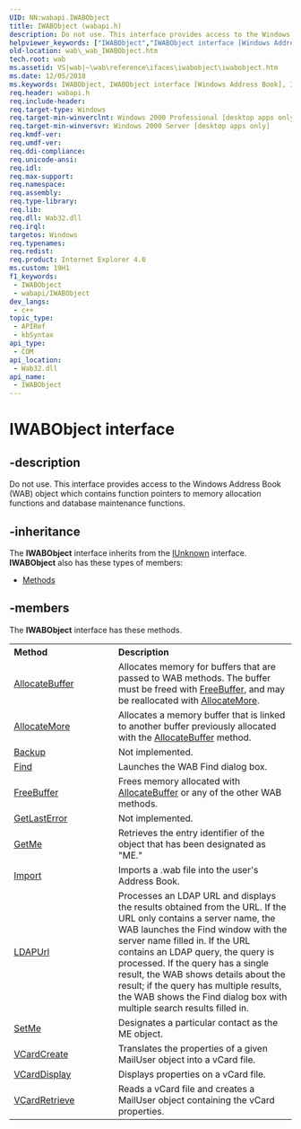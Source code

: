 ```yaml
---
UID: NN:wabapi.IWABObject
title: IWABObject (wabapi.h)
description: Do not use. This interface provides access to the Windows Address Book (WAB) object which contains function pointers to memory allocation functions and database maintenance functions.
helpviewer_keywords: ["IWABObject","IWABObject interface [Windows Address Book]","IWABObject interface [Windows Address Book]","described","_wab_IWABObject","wab._wab_IWABObject","wabapi/IWABObject"]
old-location: wab\_wab_IWABObject.htm
tech.root: wab
ms.assetid: VS|wab|~\wab\reference\ifaces\iwabobject\iwabobject.htm
ms.date: 12/05/2018
ms.keywords: IWABObject, IWABObject interface [Windows Address Book], IWABObject interface [Windows Address Book],described, _wab_IWABObject, wab._wab_IWABObject, wabapi/IWABObject
req.header: wabapi.h
req.include-header: 
req.target-type: Windows
req.target-min-winverclnt: Windows 2000 Professional [desktop apps only]
req.target-min-winversvr: Windows 2000 Server [desktop apps only]
req.kmdf-ver: 
req.umdf-ver: 
req.ddi-compliance: 
req.unicode-ansi: 
req.idl: 
req.max-support: 
req.namespace: 
req.assembly: 
req.type-library: 
req.lib: 
req.dll: Wab32.dll
req.irql: 
targetos: Windows
req.typenames: 
req.redist: 
req.product: Internet Explorer 4.0
ms.custom: 19H1
f1_keywords:
 - IWABObject
 - wabapi/IWABObject
dev_langs:
 - c++
topic_type:
 - APIRef
 - kbSyntax
api_type:
 - COM
api_location:
 - Wab32.dll
api_name:
 - IWABObject
---
```


# IWABObject interface


## -description

Do not use. This interface provides access to the  Windows Address Book (WAB) object which contains function pointers to memory allocation functions and database maintenance functions.

## -inheritance

The <b xmlns:loc="http://microsoft.com/wdcml/l10n">IWABObject</b> interface inherits from the <a href="/windows/desktop/api/unknwn/nn-unknwn-iunknown">IUnknown</a> interface. <b>IWABObject</b> also has these types of members:
<ul>
<li><a href="https://docs.microsoft.com/">Methods</a></li>
</ul>

## -members

The <b>IWABObject</b> interface has these methods.
<table class="members" id="memberListMethods">
<tr>
<th align="left" width="37%">Method</th>
<th align="left" width="63%">Description</th>
</tr>
<tr data="declared;">
<td align="left" width="37%">
<a href="/windows/desktop/api/wabapi/nf-wabapi-iwabobject-allocatebuffer">AllocateBuffer</a>
</td>
<td align="left" width="63%">
Allocates memory for buffers that are passed to 
		WAB methods.  The buffer must be freed with 
		<a href="/windows/desktop/api/wabapi/nf-wabapi-iwabobject-freebuffer">FreeBuffer</a>, and may be reallocated with 
		<a href="/windows/desktop/api/wabapi/nf-wabapi-iwabobject-allocatemore">AllocateMore</a>.

</td>
</tr>
<tr data="declared;">
<td align="left" width="37%">
<a href="/windows/desktop/api/wabapi/nf-wabapi-iwabobject-allocatemore">AllocateMore</a>
</td>
<td align="left" width="63%">
Allocates a memory buffer that is linked to another buffer 
		previously allocated with the 
		<a href="/windows/desktop/api/wabapi/nf-wabapi-iwabobject-allocatebuffer">AllocateBuffer</a> method.

</td>
</tr>
<tr data="declared;">
<td align="left" width="37%">
<a href="/previous-versions/ms629461(v=vs.85)">Backup</a>
</td>
<td align="left" width="63%">
Not implemented.

</td>
</tr>
<tr data="declared;">
<td align="left" width="37%">
<a href="/windows/desktop/api/wabapi/nf-wabapi-iwabobject-find">Find</a>
</td>
<td align="left" width="63%">
Launches the WAB Find dialog box.

</td>
</tr>
<tr data="declared;">
<td align="left" width="37%">
<a href="/windows/desktop/api/wabapi/nf-wabapi-iwabobject-freebuffer">FreeBuffer</a>
</td>
<td align="left" width="63%">
Frees memory allocated with 
		<a href="/windows/desktop/api/wabapi/nf-wabapi-iwabobject-allocatebuffer">AllocateBuffer</a> or any of the other 
		WAB methods.

</td>
</tr>
<tr data="declared;">
<td align="left" width="37%">
<a href="/previous-versions/ms629464(v=vs.85)">GetLastError</a>
</td>
<td align="left" width="63%">
Not implemented.

</td>
</tr>
<tr data="declared;">
<td align="left" width="37%">
<a href="/windows/desktop/api/wabapi/nf-wabapi-iwabobject-getme">GetMe</a>
</td>
<td align="left" width="63%">
Retrieves the entry identifier of the object that has been designated 
		as "ME."

</td>
</tr>
<tr data="declared;">
<td align="left" width="37%">
<a href="/windows/desktop/api/wabapi/nf-wabapi-iwabobject-import">Import</a>
</td>
<td align="left" width="63%">
Imports a .wab file into the user's Address Book.

</td>
</tr>
<tr data="declared;">
<td align="left" width="37%">
<a href="/windows/desktop/api/wabapi/nf-wabapi-iwabobject-ldapurl">LDAPUrl</a>
</td>
<td align="left" width="63%">
Processes an LDAP URL 
		and displays the results obtained from the URL. 
		If the URL only contains a server name, 
		the WAB launches the Find window with the server name 
		filled in. If the URL contains an 
		LDAP query, the query is processed. If the query has 
		a single result, the WAB shows details about the result; 
		if the query has multiple results, the WAB shows the Find 
		dialog box with multiple search results filled in.

</td>
</tr>
<tr data="declared;">
<td align="left" width="37%">
<a href="/windows/desktop/api/wabapi/nf-wabapi-iwabobject-setme">SetMe</a>
</td>
<td align="left" width="63%">
Designates a particular contact as the ME object.

</td>
</tr>
<tr data="declared;">
<td align="left" width="37%">
<a href="/windows/desktop/api/wabapi/nf-wabapi-iwabobject-vcardcreate">VCardCreate</a>
</td>
<td align="left" width="63%">
Translates the properties of a given MailUser object into a 
		vCard file.

</td>
</tr>
<tr data="declared;">
<td align="left" width="37%">
<a href="/windows/desktop/api/wabapi/nf-wabapi-iwabobject-vcarddisplay">VCardDisplay</a>
</td>
<td align="left" width="63%">
Displays properties on a vCard file.

</td>
</tr>
<tr data="declared;">
<td align="left" width="37%">
<a href="/windows/desktop/api/wabapi/nf-wabapi-iwabobject-vcardretrieve">VCardRetrieve</a>
</td>
<td align="left" width="63%">
Reads a vCard file and creates a MailUser object containing 
		the vCard properties.

</td>
</tr>
</table>